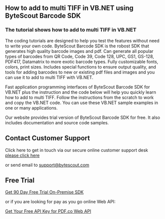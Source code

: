 ## How to add to multi TIFF in VB.NET using ByteScout Barcode SDK

### The tutorial shows how to add to multi TIFF in VB.NET

The coding tutorials are designed to help you test the features without need to write your own code. ByteScout Barcode SDK is the robost SDK that generates high quality barcode images and pdf. Can generate all popular types of barcodes from QR Code, Code 39, Code 128, UPC, GS1, GS-128, PDF417, Datamatrix to more exotic barcode types. Fully customizable fonts, colors, print sizes. Includes special functions to ensure output quality, and tools for adding barcodes to new or existing pdf files and images and you can use it to add to multi TIFF with VB.NET.

Fast application programming interfaces of ByteScout Barcode SDK for VB.NET plus the instruction and the code below will help you quickly learn how to add to multi TIFF. Follow the instructions from the scratch to work and copy the VB.NET code. You can use these VB.NET sample examples in one or many applications.

Our website provides trial version of ByteScout Barcode SDK for free. It also includes documentation and source code samples.

## Contact Customer Support

Click here to get in touch via our secure online customer support desk [please click here](https://bytescout.zendesk.com/hc/en-us/requests/new?subject=ByteScout%20Barcode%20SDK%20Question)

or send email to [support@bytescout.com](mailto:support@bytescout.com?subject=ByteScout%20Barcode%20SDK%20Question) 

## Free Trial

[Get 90 Day Free Trial On-Premise SDK](https://bytescout.com/download/web-installer?utm_source=github-readme)

or if you are looking for pay as you go online Web API:

[Get Your Free API Key for PDF.co Web API](https://pdf.co/documentation/api?utm_source=github-readme)